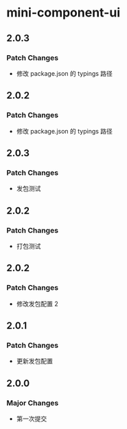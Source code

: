 # mini-component-ui

## 2.0.3

### Patch Changes

- 修改 package.json 的 typings 路径

## 2.0.2

### Patch Changes

- 修改 package.json 的 typings 路径

## 2.0.3

### Patch Changes

- 发包测试

## 2.0.2

### Patch Changes

- 打包测试

## 2.0.2

### Patch Changes

- 修改发包配置 2

## 2.0.1

### Patch Changes

- 更新发包配置

## 2.0.0

### Major Changes

- 第一次提交
